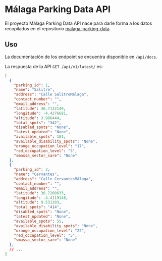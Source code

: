 # Málaga Parking Data API

El proyecto Málaga Parking Data API nace para darle forma a los datos recopilados en el repositorio 
[malaga-parking-data](https://github.com/javisenberg/malaga-parking-data).

## Uso

La documentación de los endpoint se encuentra disponible en `/api/docs`.

La respuesta de la API `GET /api/v1/latest/` es:

```json
[
  {
    "parking_id": 1,
    "name": "Salitre",
    "address": "Calle SalitreMálaga",
    "contact_number": "",
    "email_address": "",
    "latitude": 36.7132149,
    "longitude": -4.4276681,
    "altitude": 3.986444,
    "total_spots": "342",
    "disabled_spots": "None",
    "latest_updated": "None",
    "available_spots": 181,
    "available_disability_spots": "None",
    "orange_occupation_level": "17",
    "red_occupation_level": "5",
    "smassa_sector_sare": "None"
  },
  {
    "parking_id": 2,
    "name": "Cervantes",
    "address": "Calle CervantesMálaga",
    "contact_number": "",
    "email_address": "",
    "latitude": 36.7208633,
    "longitude": -4.4119148,
    "altitude": 9.531203,
    "total_spots": "414",
    "disabled_spots": "None",
    "latest_updated": "None",
    "available_spots": 55,
    "available_disability_spots": "None",
    "orange_occupation_level": "22",
    "red_occupation_level": "5",
    "smassa_sector_sare": "None"
  },
  // ...
]
```